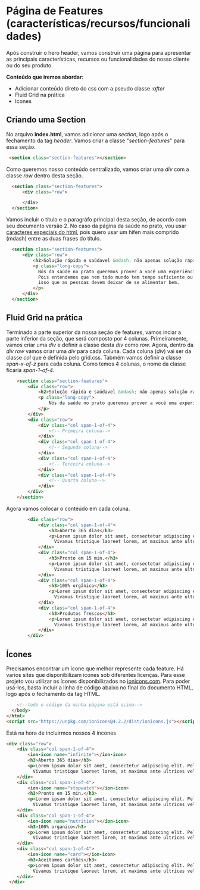# Página de Features (características/recursos/funcionalidades)
Após construir o hero header, vamos construir uma página para apresentar as principais características, recursos ou funcionalidades do nosso cliente ou do seu produto.

**Conteúdo que iremos abordar:**

  - Adicionar conteúdo direto do css com a pseudo classe _:after_
  - Fluid Grid na prática 
  - Icones
## Criando uma Section

No arquivo **index.html**, vamos adicionar uma _section_, logo após o fechamento da tag _header_. Vamos criar a classe "_section-features_" para essa seção.

```html
 <section class="section-features"></section>
```

Como queremos nosso conteúdo centralizado, vamos criar uma _div_ com a classe _row_ dentro desta seção. 

```html
  <section class="section-features">
      <div class="row">

      </div>
  </section>
```

Vamos incluir o título e o paragráfo principal desta seção, de acordo com seu documento versão 2. No caso da página da saúde no prato, vou usar [caracteres especiais do html](https://www.w3schools.com/html/html_entities.asp), pois quero usar um hífen mais comprido (mdash) entre as duas frases do título. 

```html
  <section class="section-features">
      <div class="row">
          <h2>Solução rápida e saúdavel &mdash; não apenas solução rápida.</h2>
          <p class="long-copy">
            Nós da saúde no prato queremos prover a você uma experiência incrivelmente deliciosa e saudável. 
            Pois entendemos que nem todo mundo tem tempo suficiente ou interesse em cozinhar, mas não é por 
            isso que as pessoas devem deixar de se alimentar bem.
          </p>
      </div>
  </section>
```

## Fluid Grid na prática

Terminado a parte superior da nossa seção de features, vamos inciar a parte inferior da seção, que será composto por 4 colunas. Primeiramente, vamos criar uma _div_ e definir a classe desta _div_ como _row_. Agora, dentro da _div_ _row_ vamos criar uma _div_ para cada coluna. Cada coluna (_div_) vai ser da classe _col_ que é definida pelo grid.css. Tabmém vamos definir a classe _span-x-of-z_ para cada coluna. Como temos 4 colunas, o nome da classe ficaria _span-1-of-4_.

```html
    <section class="section-features">
        <div class="row">
            <h2>Solução rápida e saúdavel &mdash; não apenas solução rápida.</h2>
            <p class="long-copy">
                Nós da saúde no prato queremos prover a você uma experiência incrivelmente deliciosa e saudável. Pois entendemos que nem todo mundo tem tempo suficiente ou interesse em cozinhar, mas não é por isso que as pessoas devem deixar de se alimentar bem.
            </p>
        </div>
        <div class="row">
            <div class="col span-1-of-4">
                <!-- Primeira coluna-->
            </div>            
            <div class="col span-1-of-4">
                <!-- Segunda coluna-->
            </div>
            <div class="col span-1-of-4">
                <!-- Terceira coluna-->
            </div>            
            <div class="col span-1-of-4">
                <!-- Quarta coluna-->
            </div>
        </div>
    </section>
```
Agora vamos colocar o conteúdo em cada coluna.


```html
        <div class="row">
            <div class="col span-1-of-4">
                <h3>Aberto 365 dias</h3>
                <p>Lorem ipsum dolor sit amet, consectetur adipiscing elit. Pellentesque volutpat malesuada massa non porttitor. 
                  Vivamus tristique laoreet lorem, at maximus ante ultrices vel.</p>
            </div>
            <div class="col span-1-of-4">
                <h3>Pronto em 15 min.</h3>
                <p>Lorem ipsum dolor sit amet, consectetur adipiscing elit. Pellentesque volutpat malesuada massa non porttitor. 
                  Vivamus tristique laoreet lorem, at maximus ante ultrices vel.</p>
            </div>
            <div class="col span-1-of-4">
                <h3>100% orgânico</h3>
                <p>Lorem ipsum dolor sit amet, consectetur adipiscing elit. Pellentesque volutpat malesuada massa non porttitor. 
                  Vivamus tristique laoreet lorem, at maximus ante ultrices vel.</p>
            </div>
            <div class="col span-1-of-4">
                <h3>Produtos frescos</h3>
                <p>Lorem ipsum dolor sit amet, consectetur adipiscing elit. Pellentesque volutpat malesuada massa non porttitor.
                  Vivamus tristique laoreet lorem, at maximus ante ultrices vel.</p>
            </div>
        </div>
```

## Ícones

Precisamos encontrar um ícone que melhor represente cada feature. Há varios sites que disponibilizam icones sob diferentes licenças. Para esse projeto vou utilizar os ícones disponibilizados no [ionicons.com](https://ionicons.com/). Para poder usá-los, basta incluir a linha de código abaixo no final do documento HTML, logo após o fechamento da tag HTML.

```html
    <!--todo o código da minha página está acima-->
  </body>
</html>
<script src="https://unpkg.com/ionicons@4.2.2/dist/ionicons.js"></script>
```

Está na hora de incluirmos nossos 4 íncones

```html
<div class="row">
    <div class="col span-1-of-4">
        <ion-icon name="infinite"></ion-icon>
        <h3>Aberto 365 dias</h3>
        <p>Lorem ipsum dolor sit amet, consectetur adipiscing elit. Pellentesque volutpat malesuada massa non porttitor.
          Vivamus tristique laoreet lorem, at maximus ante ultrices vel.</p>
    </div>
    <div class="col span-1-of-4">
        <ion-icon name="stopwatch"></ion-icon>
        <h3>Pronto em 15 min.</h3>
        <p>Lorem ipsum dolor sit amet, consectetur adipiscing elit. Pellentesque volutpat malesuada massa non porttitor.
          Vivamus tristique laoreet lorem, at maximus ante ultrices vel.</p>
    </div>
    <div class="col span-1-of-4">
        <ion-icon name="nutrition"></ion-icon>
        <h3>100% organico</h3>
        <p>Lorem ipsum dolor sit amet, consectetur adipiscing elit. Pellentesque volutpat malesuada massa non porttitor.
          Vivamus tristique laoreet lorem, at maximus ante ultrices vel.</p>
    </div>
    <div class="col span-1-of-4">
        <ion-icon name="card"></ion-icon>
        <h3>Aceitamos cartões</h3>
        <p>Lorem ipsum dolor sit amet, consectetur adipiscing elit. Pellentesque volutpat malesuada massa non porttitor.
          Vivamus tristique laoreet lorem, at maximus ante ultrices vel.</p>
    </div>
 </div>
```
